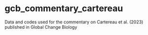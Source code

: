 # gcb_commentary_cartereau
Data and codes used for the commentary on Cartereau et al. (2023) published in Global Change Biology
